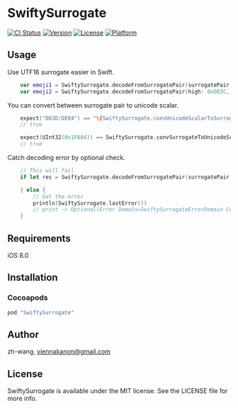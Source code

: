 # SwiftySurrogate

[![CI Status](http://img.shields.io/travis/zh-wang/SwiftySurrogate.svg?style=flat)](https://travis-ci.org/zh-wang/SwiftySurrogate)
[![Version](https://img.shields.io/cocoapods/v/SwiftySurrogate.svg?style=flat)](http://cocoapods.org/pods/SwiftySurrogate)
[![License](https://img.shields.io/cocoapods/l/SwiftySurrogate.svg?style=flat)](http://cocoapods.org/pods/SwiftySurrogate)
[![Platform](https://img.shields.io/cocoapods/p/SwiftySurrogate.svg?style=flat)](http://cocoapods.org/pods/SwiftySurrogate)

## Usage

Use UTF16 surrogate easier in Swift.

```swift
    var emoji1 = SwiftySurrogate.decodeFromSurrogatePair(surrogatePair: "D83D:DCC9")
    var emoji2 = SwiftySurrogate.decodeFromSurrogatePair(high: 0xD83C, low: 0xDF80)
```

You can convert between surrogate pair to unicode scalar.

```swift
    expect("D83D:DE04") == "\(SwiftySurrogate.convUnicodeScalarToSurrogatePair(0x1F604).0!.hexExpression()):\(SwiftySurrogate.convUnicodeScalarToSurrogatePair(0x1F604).1!.hexExpression())"
    // true

    expect(UInt32(0x1F604)) == SwiftySurrogate.convSurrogateToUnicodeScalar("D83D:DE04")
    // true
```

Catch decoding error by optional check.

```swift
    // This will fail
    if let res = SwiftySurrogate.decodeFromSurrogatePair(surrogatePair: "FFFF:DE04") {

    } else {
        // Get the error
        println(SwiftySurrogate.lastError())
        // print -> Optional(Error Domain=SwiftySurrogateErrorDomain Code=504 "High Surrogates (FFFF) must be less than 0xDBFF" 
    }
```

## Requirements

iOS 8.0

## Installation

### Cocoapods
```ruby
pod "SwiftySurrogate"
```

## Author

zh-wang, viennakanon@gmail.com

## License

SwiftySurrogate is available under the MIT license. See the LICENSE file for more info.
